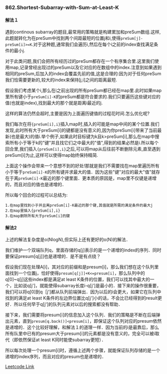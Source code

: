 ### 862.Shortest-Subarray-with-Sum-at-Least-K

#### 解法１
遇到continous subarray的题目,最常用的策略就是构建累加和preSum数组.这样,此题就转化为在preSum中找到两个间距最短的位置j和i,使得```preSum[j]-preSum[i]>=K```.对于这种题,通常我们会遍历i,然后在每个i之前的index查找满足条件的最小j.

对于此类问题,我们会把所有经历过的preSum都存在一个有序集合里.这里我们使用map,记录曾经出现过的preSum以及它对应的在数组中的index.注意到如果遇到相同的preSum,后加入的index会覆盖先前的值,这是合理的:因为对于任何preSum我们恰需要更新的,较大的index来保持[j,i]之间的距离最短.

假设我们考虑某个i,那么在i之前出现的所有preSum都已经在map里.此时如果map里所有键小于```preSum[i]-K```的preSum都是符合要求的.我们只要遍历这些键对应的值(也就是index),找到最大的那个就是距离i最近的j.

这样的算法仍然会超时,主要是因为上面遍历键值的过程花时间.怎么优化呢?

我们每次在将```{preSum[i],i}```插入map时,插入的可能是map中间的某个位置.我们发现,此时所有大于preSum[i]的键都是没有意义的,因为你preSum[i]带来了当前最新(也是最大)的值i.举个例子,如果此时目标键为k且k>preSum[i],那么在map中搜索所有小于等于k的"键"并且找它们之中最大的"值",得到的结果必然是i.所以每个回合里,我们插入```{preSum[i],i}```之后,可以将map从后往前不断删除元素,直至遇到preSum[i]为止,这样可以使得map始终保持精简.

上面这个操作会带来一个意想不到的好处!那就是我们不需要找在map里遍历所有小于等于```preSum[i]-K```的所有键并求最大的值．因为这些"键"对应的最大"值"就存在于离```preSum[i]-K```最近的那个键里面．更本质的原因是，map里不仅键是递增的，而且对应的值也是递增的．

所以每个回合的过程可以总结为:
```
1.在map里找到小于并且离preSum[i]-K最近的那个键,其值就是所需的满足条件的最大j
2.在map里插入{preSum[i],i}
3.在map删除所有大于preSum[i]的键
```

#### 解法2
上述的解法复杂度是o(NlogN),但实际上还有更好的o(N)的解法．

我们维护一个双端队列q，里面存储的q[j]表示的是一个递增的index的序列．同时要保证presum[q[j]]也是递增的．是不是有点绕？

假设我们现在处理A[i]，其对应的前缀和是presum[i]，那么我们想在这个队列里面找到一个位置j，恰好使得```presum[q[j]]+K<=presum[i]```，那么队列中的q[0]~q[j]这些index都是满足at least K条件的位置，我们可以找其中最大的一个，比如说q[j']，就能使得subarray长度i-q[j']是最小的．接下来的操作很重要，我们可以将q[0]到q［j']都从队列前端弹出．因为以后的i会更大，如果它在队列中找到的满足at least K条件的左边界位置比q[j']小的话，不会比已经得到的result更好．所以任何早于q[j']的队列元素对以后的搜索都没有帮助．

接下来，我们需要将presum[i]的信息加入这个队列．我们的策略是不断在后端弹出元素，直到```presum[q.back()]<presum[i]```，即保证这个队列对应的presum依然是递增的．这个比较好理解，和解法１的道理一样．因为当前的i是最靠后，那么所有队里中已有的presum大于presum[i]的元素都是没有意义的，完全可以被i取代（即依然保证at least K同时能使subarray更短）．

所以每次处理一个presum[i]时，遵循上述两个步骤，就能保证队列存储的是一个递增的index序列，而且对应的presum也是递增的．


[Leetcode Link](https://leetcode.com/problems/shortest-subarray-with-sum-at-least-k)
